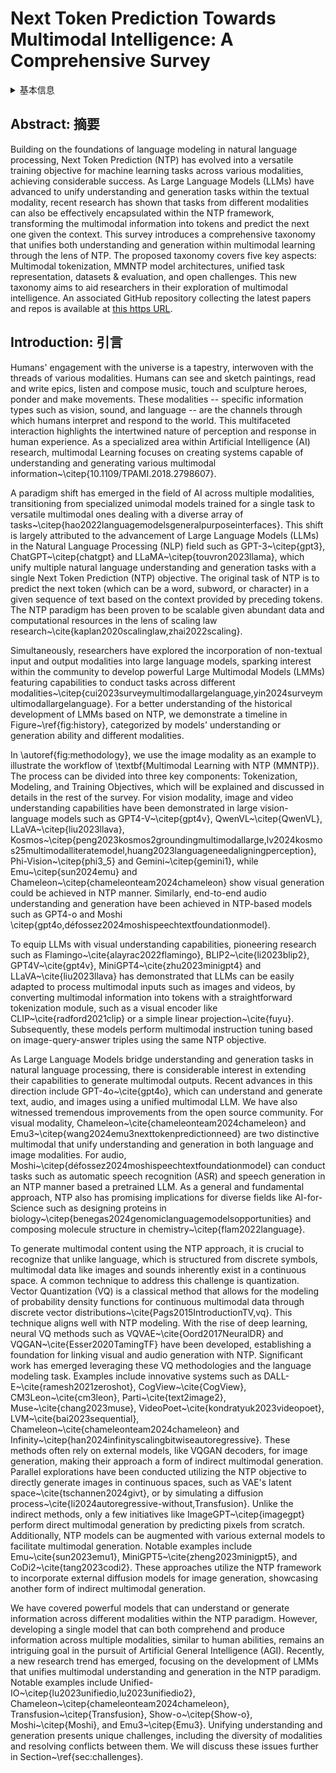 # Next Token Prediction Towards Multimodal Intelligence: A Comprehensive Survey

<details>
<summary>基本信息</summary>

- 标题: "Next Token Prediction Towards Multimodal Intelligence: A Comprehensive Survey"
- 作者:
  - 01 Liang Chen, Zekun Wang, Shuhuai Ren, Lei Li, Haozhe Zhao, Yunshui Li, Zefan Cai, Hongcheng Guo, Lei Zhang, Yizhe Xiong, Yichi Zhang, Ruoyu Wu, Qingxiu Dong, Ge Zhang, Jian Yang, Lingwei Meng, Shujie Hu, Yulong Chen, Junyang Lin, Shuai Bai, Andreas Vlachos, Xu Tan, Minjia Zhang, Wen Xiao, Aaron Yee, Tianyu Liu, Baobao Chang
- 链接:
  - [ArXiv](https://arxiv.org/abs/2412.18619)
  - [Publication]()
  - [Github](https://github.com/LMM101/Awesome-Multimodal-Next-Token-Prediction)
  - [Demo]()
- 文件:
  - [ArXiv](2412.18619v2__Next_Token_Prediction_Towards_Multimodal_Intelligence__A_Comprehensive_Survey.pdf)
  - [Publication] #TODO

</details>

## Abstract: 摘要

Building on the foundations of language modeling in natural language processing, Next Token Prediction (NTP) has evolved into a versatile training objective for machine learning tasks across various modalities, achieving considerable success.
As Large Language Models (LLMs) have advanced to unify understanding and generation tasks within the textual modality, recent research has shown that tasks from different modalities can also be effectively encapsulated within the NTP framework, transforming the multimodal information into tokens and predict the next one given the context.
This survey introduces a comprehensive taxonomy that unifies both understanding and generation within multimodal learning through the lens of NTP.
The proposed taxonomy covers five key aspects: Multimodal tokenization, MMNTP model architectures, unified task representation, datasets \& evaluation, and open challenges.
This new taxonomy aims to aid researchers in their exploration of multimodal intelligence.
An associated GitHub repository collecting the latest papers and repos is available at [this https URL](https://github.com/LMM101/Awesome-Multimodal-Next-Token-Prediction).

## Introduction: 引言

Humans' engagement with the universe is a tapestry, interwoven with the threads of various modalities.
Humans can see and sketch paintings, read and write epics, listen and compose music, touch and sculpture heroes, ponder and make movements.
These modalities -- specific information types such as vision, sound, and language -- are the channels through which humans interpret and respond to the world.
This multifaceted interaction highlights the intertwined nature of perception and response in human experience.
As a specialized area within Artificial Intelligence (AI) research, multimodal Learning focuses on creating systems capable of understanding and generating various multimodal information~\citep{10.1109/TPAMI.2018.2798607}.

A paradigm shift has emerged in the field of AI across multiple modalities, transitioning from specialized unimodal models trained for a single task to versatile multimodal ones dealing with a diverse array of tasks~\citep{hao2022languagemodelsgeneralpurposeinterfaces}.
This shift is largely attributed to the advancement of Large Language Models (LLMs) in the Natural Language Processing (NLP) field such as GPT-3~\citep{gpt3}, ChatGPT~\citep{chatgpt} and LLaMA~\citep{touvron2023llama}, which unify multiple natural language understanding and generation tasks with a single Next Token Prediction (NTP) objective.
The original task of NTP is to predict the next token (which can be a word, subword, or character) in a given sequence of text based on the context provided by preceding tokens.
The NTP paradigm has been proven to be scalable given abundant data and computational resources in the lens of scaling law research~\cite{kaplan2020scalinglaw,zhai2022scaling}.

Simultaneously, researchers have explored the incorporation of non-textual input and output modalities into large language models, sparking interest within the community to develop powerful Large Multimodal Models (LMMs) featuring capabilities to conduct tasks across different modalities~\citep{cui2023surveymultimodallargelanguage,yin2024surveymultimodallargelanguage}.
For a better understanding of the historical development of LMMs based on NTP, we demonstrate a timeline in Figure~\ref{fig:history}, categorized by models' understanding or generation ability and different modalities.

In \autoref{fig:methodology}, we use the image modality as an example to illustrate the workflow of \textbf{Multimodal Learning with NTP (MMNTP)}.
The process can be divided into three key components: Tokenization, Modeling, and Training Objectives, which will be explained and discussed in details in the rest of the survey.
For vision modality, image and video understanding capabilities have been demonstrated in large vision-language models such as GPT4-V~\citep{gpt4v}, QwenVL~\citep{QwenVL}, LLaVA~\citep{liu2023llava}, Kosmos~\citep{peng2023kosmos2groundingmultimodallarge,lv2024kosmos25multimodalliteratemodel,huang2023languageneedaligningperception}, Phi-Vision~\citep{phi3_5} and Gemini~\citep{gemini1}, while Emu~\citep{sun2024emu} and Chameleon~\citep{chameleonteam2024chameleon} show visual generation could be achieved in NTP manner.
Similarly, end-to-end audio understanding and generation have been achieved in NTP-based models such as GPT4-o and Moshi \citep{gpt4o,défossez2024moshispeechtextfoundationmodel}.

To equip LLMs with visual understanding capabilities, pioneering research such as Flamingo~\cite{alayrac2022flamingo}, BLIP2~\cite{li2023blip2}, GPT4V~\cite{gpt4v}, MiniGPT4~\cite{zhu2023minigpt4} and LLaVA~\cite{liu2023llava} has demonstrated that LLMs can be easily adapted to process multimodal inputs such as images and videos, by converting multimodal information into tokens with a straightforward tokenization module, such as a visual encoder like CLIP~\cite{radford2021clip} or a simple linear projection~\cite{fuyu}.
Subsequently, these models perform multimodal instruction tuning based on image-query-answer triples using the same NTP objective.

As Large Language Models bridge understanding and generation tasks in natural language processing, there is considerable interest in extending their capabilities to generate multimodal outputs.
Recent advances in this direction include GPT-4o~\cite{gpt4o}, which can understand and generate text, audio, and images using a unified multimodal LLM.
We have also witnessed tremendous improvements from the open source community.
For visual modality, Chameleon~\cite{chameleonteam2024chameleon} and Emu3~\citep{wang2024emu3nexttokenpredictionneed} are two distinctive multimodal  that unify understanding and generation in both language and image modalities.
For audio, Moshi~\citep{défossez2024moshispeechtextfoundationmodel} can conduct tasks such as automatic speech recognition (ASR) and speech generation in an NTP manner based a pretrained LLM.
As a general and fundamental approach, NTP also has promising implications for diverse fields like AI-for-Science such as designing proteins in biology~\citep{benegas2024genomiclanguagemodelsopportunities} and composing molecule structure in chemistry~\citep{flam2022language}.

To generate multimodal content using the NTP approach, it is crucial to recognize that unlike language, which is structured from discrete symbols, multimodal data like images and sounds inherently exist in a continuous space.
A common technique to address this challenge is quantization.
Vector Quantization (VQ) is a classical method that allows for the modeling of probability density functions for continuous multimodal data through discrete vector distributions~\cite{Pags2015IntroductionTV,vq}.
This technique aligns well with NTP modeling.
With the rise of deep learning, neural VQ methods such as VQVAE~\cite{Oord2017NeuralDR} and VQGAN~\cite{Esser2020TamingTF} have been developed, establishing a foundation for linking visual and audio generation with NTP.
Significant work has emerged leveraging these VQ methodologies and the language modeling task.
Examples include innovative systems such as DALL-E~\cite{ramesh2021zeroshot}, CogView~\cite{CogView}, CM3Leon~\cite{cm3leon}, Parti~\cite{text2image2}, Muse~\cite{chang2023muse}, VideoPoet~\cite{kondratyuk2023videopoet}, LVM~\cite{bai2023sequential}, Chameleon~\cite{chameleonteam2024chameleon} and Infinity~\citep{han2024infinityscalingbitwiseautoregressive}.
These methods often rely on external models, like VQGAN decoders, for image generation, making their approach a form of indirect multimodal generation.
Parallel explorations have been conducted utilizing the NTP objective to directly generate images in continuous spaces, such as VAE's latent space~\cite{tschannen2024givt}, or by simulating a diffusion process~\cite{li2024autoregressive-without,Transfusion}.
Unlike the indirect methods, only a few initiatives like ImageGPT~\citep{imagegpt} perform direct multimodal generation by predicting pixels from scratch.
Additionally, NTP models can be augmented with various external models to facilitate multimodal generation.
Notable examples include Emu~\cite{sun2023emu1}, MiniGPT5~\cite{zheng2023minigpt5}, and CoDi2~\cite{tang2023codi2}.
These approaches utilize the NTP framework to incorporate external diffusion models for image generation, showcasing another form of indirect multimodal generation.

We have covered powerful models that can understand or generate information across different modalities within the NTP paradigm.
However, developing a single model that can both comprehend and produce information across multiple modalities, similar to human abilities, remains an intriguing goal in the pursuit of Artificial General Intelligence (AGI).
Recently, a new research trend has emerged, focusing on the development of LMMs that unifies multimodal understanding and generation in the NTP paradigm.
Notable examples include Unified-IO~\citep{lu2023unifiedio,lu2023unifiedio2}, Chameleon~\citep{chameleonteam2024chameleon}, Transfusion~\citep{Transfusion}, Show-o~\citep{Show-o}, Moshi~\citep{Moshi}, and Emu3~\citep{Emu3}.
Unifying understanding and generation presents unique challenges, including the diversity of modalities and resolving conflicts between them.
We will discuss these issues further in Section~\ref{sec:challenges}.